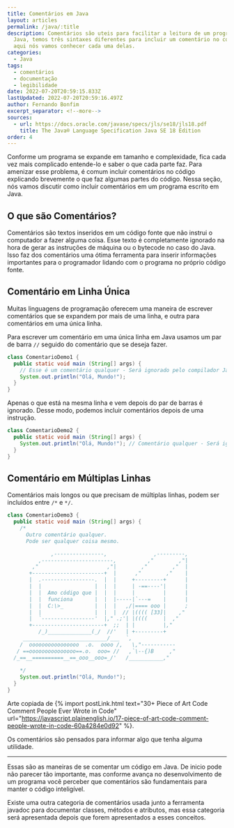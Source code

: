 ```yaml
---
title: Comentários em Java
layout: articles
permalink: /java/:title
description: Comentários são uteis para facilitar a leitura de um programa. Em
  Java, temos três sintaxes diferentes para incluir um comentário no código, e
  aqui nós vamos conhecer cada uma delas.
categories:
  - Java
tags:
  - comentários
  - documentação
  - legibilidade
date: 2022-07-20T20:59:15.833Z
lastUpdated: 2022-07-20T20:59:16.497Z
author: Fernando Bonfim
excerpt_separator: <!--more-->
sources:
  - url: https://docs.oracle.com/javase/specs/jls/se18/jls18.pdf
    title: The Java® Language Specification Java SE 18 Edition
order: 4
---
```

Conforme um programa se expande em tamanho e complexidade, fica cada vez mais complicado entende-lo e saber o que cada parte faz. Para amenizar esse problema, é comum incluir comentários no código explicando brevemente o que faz algumas partes do código. Nessa seção, nós vamos discutir como incluir comentários em um programa escrito em Java.

## O que são Comentários?

Comentários são textos inseridos em um código fonte que não instrui o computador a fazer alguma coisa. Esse texto é completamente ignorado na hora de gerar as instruções de máquina ou o bytecode no caso do Java. Isso faz dos comentários uma ótima ferramenta para inserir informações importantes para o programador lidando com o programa no próprio código fonte.

## Comentário em Linha Única

Muitas linguagens de programação oferecem uma maneira de escrever comentários que se expandem por mais de uma linha, e outra para comentários em uma única linha. 

Para escrever um comentário em uma única linha em Java usamos um par de barra `//` seguido do comentário que se deseja fazer.

```java
class ComentarioDemo1 {
  public static void main (String[] args) {
    // Esse é um comentário qualquer - Será ignorado pelo compilador Java
    System.out.println("Olá, Mundo!");
  }
}
```

Apenas o que está na mesma linha e vem depois do par de barras é ignorado. Desse modo, podemos incluir comentários depois de uma instrução.

```java
class ComentarioDemo2 {
  public static void main (String[] args) {
    System.out.println("Olá, Mundo!"); // Comentário qualquer - Será ignorado pelo compilador Java
  }
}
```

## Comentário em Múltiplas Linhas

Comentários mais longos ou que precisam de múltiplas linhas, podem ser incluídos entre `/*` e `*/`. 

```java
class ComentarioDemo3 {
  public static void main (String[] args) {
    /*
      Outro comentário qualquer.
      Pode ser qualquer coisa mesmo.

              ,----------------,               ,---------,
          ,-----------------------,          ,"        ,"|
        ,"                      ,"|        ,"        ,"  |
       +-----------------------+  |      ,"        ,"    |
       |  .-----------------.  |  |     +---------+      |
       |  |                 |  |  |     | -==----'|      |
       |  |  Amo código que |  |  |     |         |      |
       |  |  funciona       |  |  |-----|`---=    |      |
       |  |  C:\>_          |  |  |   ,/|==== ooo |      ;
       |  |                 |  |  |  // |(((( [33]|    ,"
       |  `-----------------'  |," .;'| |((((     |  ,"
       +-----------------------+  ;;  | |         |,"
          /_)______________(_/  //'   | +---------+
     ___________________________/___  `,
    /  oooooooooooooooo  .o.  oooo /,   \,"-----------
   / ==ooooooooooooooo==.o.  ooo= //   ,`\--{)B     ,"
  /_==__==========__==_ooo__ooo=_/'   /___________,"
 
    */
    System.out.println("Olá, Mundo!");
  }
}
```

Arte copiada de {% import postLink.html text="30+ Piece of Art Code Comment People Ever Wrote in Code" url="https://javascript.plainenglish.io/17-piece-of-art-code-comment-people-wrote-in-code-60a4284e0d92" %}.

Os comentários são pensados para informar algo que tenha alguma utilidade.

- - -

Essas são as maneiras de se comentar um código em Java. De inicio pode não parecer tão importante, mas conforme avança no desenvolvimento de um programa você perceber que comentários são fundamentais para manter o código inteligível. 

Existe uma outra categoria de comentários usada junto a ferramenta javadoc para documentar classes, métodos e atributos, mas essa categoria será apresentada depois que forem apresentados a esses conceitos.